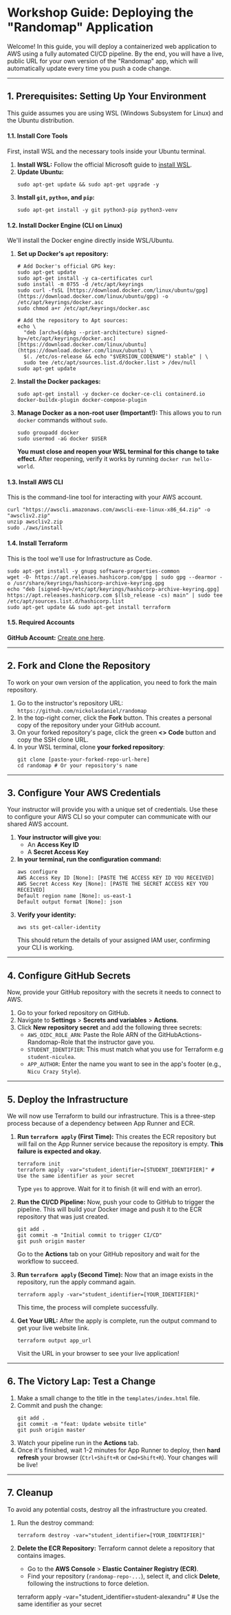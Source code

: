 # Workshop Guide: Deploying the "Randomap" Application

Welcome! In this guide, you will deploy a containerized web application to AWS using a fully automated CI/CD pipeline. By the end, you will have a live, public URL for your own version of the "Randomap" app, which will automatically update every time you push a code change.

---
## 1. Prerequisites: Setting Up Your Environment

This guide assumes you are using WSL (Windows Subsystem for Linux) and the Ubuntu distribution.

#### 1.1. Install Core Tools
First, install WSL and the necessary tools inside your Ubuntu terminal.
1.  **Install WSL:** Follow the official Microsoft guide to [install WSL](https://learn.microsoft.com/en-us/windows/wsl/install).
2.  **Update Ubuntu:**
    ```
    sudo apt-get update && sudo apt-get upgrade -y
    ```
3.  **Install `git`, `python`, and `pip`:**
    ```
    sudo apt-get install -y git python3-pip python3-venv
    ```

#### 1.2. Install Docker Engine (CLI on Linux)
We'll install the Docker engine directly inside WSL/Ubuntu.

1.  **Set up Docker's `apt` repository:**
    ```
    # Add Docker's official GPG key:
    sudo apt-get update
    sudo apt-get install -y ca-certificates curl
    sudo install -m 0755 -d /etc/apt/keyrings
    sudo curl -fsSL [https://download.docker.com/linux/ubuntu/gpg](https://download.docker.com/linux/ubuntu/gpg) -o /etc/apt/keyrings/docker.asc
    sudo chmod a+r /etc/apt/keyrings/docker.asc

    # Add the repository to Apt sources:
    echo \
      "deb [arch=$(dpkg --print-architecture) signed-by=/etc/apt/keyrings/docker.asc] [https://download.docker.com/linux/ubuntu](https://download.docker.com/linux/ubuntu) \
      $(. /etc/os-release && echo "$VERSION_CODENAME") stable" | \
      sudo tee /etc/apt/sources.list.d/docker.list > /dev/null
    sudo apt-get update
    ```
2.  **Install the Docker packages:**
    ```
    sudo apt-get install -y docker-ce docker-ce-cli containerd.io docker-buildx-plugin docker-compose-plugin
    ```
3.  **Manage Docker as a non-root user (Important!):** This allows you to run `docker` commands without `sudo`.
    ```
    sudo groupadd docker
    sudo usermod -aG docker $USER
    ```
    **You must close and reopen your WSL terminal for this change to take effect.** After reopening, verify it works by running `docker run hello-world`.

#### 1.3. Install AWS CLI
This is the command-line tool for interacting with your AWS account.

```
curl "https://awscli.amazonaws.com/awscli-exe-linux-x86_64.zip" -o "awscliv2.zip"
unzip awscliv2.zip
sudo ./aws/install
```
#### 1.4. Install Terraform
This is the tool we'll use for Infrastructure as Code.

```
sudo apt-get install -y gnupg software-properties-common
wget -O- https://apt.releases.hashicorp.com/gpg | sudo gpg --dearmor -o /usr/share/keyrings/hashicorp-archive-keyring.gpg
echo "deb [signed-by=/etc/apt/keyrings/hashicorp-archive-keyring.gpg] https://apt.releases.hashicorp.com $(lsb_release -cs) main" | sudo tee /etc/apt/sources.list.d/hashicorp.list
sudo apt-get update && sudo apt-get install terraform
```

#### 1.5. Required Accounts
**GitHub Account:** [Create one here](https://github.com/join).

---
## 2. Fork and Clone the Repository

To work on your own version of the application, you need to fork the main repository.

1.  Go to the instructor's repository URL: `https://github.com/nickolasdaniel/randomap`
2.  In the top-right corner, click the **Fork** button. This creates a personal copy of the repository under your GitHub account.
3.  On your forked repository's page, click the green **<> Code** button and copy the SSH clone URL.
4.  In your WSL terminal, clone **your forked repository**:
    ```
    git clone [paste-your-forked-repo-url-here]
    cd randomap # Or your repository's name
    ```

---
## 3. Configure Your AWS Credentials

Your instructor will provide you with a unique set of credentials. Use these to configure your AWS CLI so your computer can communicate with our shared AWS account.

1.  **Your instructor will give you:**
    * An **Access Key ID**
    * A **Secret Access Key**
2.  **In your terminal, run the configuration command:**
    ```
    aws configure
    AWS Access Key ID [None]: [PASTE THE ACCESS KEY ID YOU RECEIVED]
    AWS Secret Access Key [None]: [PASTE THE SECRET ACCESS KEY YOU RECEIVED]
    Default region name [None]: us-east-1
    Default output format [None]: json
    ```
3.  **Verify your identity:**
    ```
    aws sts get-caller-identity
    ```
    This should return the details of your assigned IAM user, confirming your CLI is working.

---

## 4. Configure GitHub Secrets

Now, provide your GitHub repository with the secrets it needs to connect to AWS.

1.  Go to your forked repository on GitHub.
2.  Navigate to **Settings** > **Secrets and variables** > **Actions**.
3.  Click **New repository secret** and add the following three secrets:
    * `AWS_OIDC_ROLE_ARN`: Paste the Role ARN of the GitHubActions-Randomap-Role that the instructor gave you.
    * `STUDENT_IDENTIFIER`: This must match what you use for Terraform e.g `student-niculea`.
    * `APP_AUTHOR`: Enter the name you want to see in the app's footer (e.g., `Nicu Crazy Style`).

---
## 5. Deploy the Infrastructure

We will now use Terraform to build our infrastructure. This is a three-step process because of a dependency between App Runner and ECR.

1.  **Run `terraform apply` (First Time):** This creates the ECR repository but will fail on the App Runner service because the repository is empty. **This failure is expected and okay.**
    ```
    terraform init
    terraform apply -var="student_identifier=[STUDENT_IDENTIFIER]" # Use the same identifier as your secret
    ```
    Type `yes` to approve. Wait for it to finish (it will end with an error).

2.  **Run the CI/CD Pipeline:** Now, push your code to GitHub to trigger the pipeline. This will build your Docker image and push it to the ECR repository that was just created.
    ```
    git add .
    git commit -m "Initial commit to trigger CI/CD"
    git push origin master
    ```
    Go to the **Actions** tab on your GitHub repository and wait for the workflow to succeed.

3.  **Run `terraform apply` (Second Time):** Now that an image exists in the repository, run the apply command again.
    ```
    terraform apply -var="student_identifier=[YOUR_IDENTIFIER]"
    ```
    This time, the process will complete successfully.

4.  **Get Your URL:** After the apply is complete, run the output command to get your live website link.
    ```
    terraform output app_url
    ```
    Visit the URL in your browser to see your live application!

---
## 6. The Victory Lap: Test a Change

1.  Make a small change to the title in the `templates/index.html` file.
2.  Commit and push the change:
    ```
    git add .
    git commit -m "feat: Update website title"
    git push origin master
    ```
3.  Watch your pipeline run in the **Actions** tab.
4.  Once it's finished, wait 1-2 minutes for App Runner to deploy, then **hard refresh** your browser (`Ctrl+Shift+R` or `Cmd+Shift+R`). Your changes will be live!

---
## 7. Cleanup

To avoid any potential costs, destroy all the infrastructure you created.

1.  Run the destroy command:
    ```
    terraform destroy -var="student_identifier=[YOUR_IDENTIFIER]"
    ```
2.  **Delete the ECR Repository:** Terraform cannot delete a repository that contains images.
    * Go to the **AWS Console** > **Elastic Container Registry (ECR)**.
    * Find your repository (`randomap-repo-...`), select it, and click **Delete**, following the instructions to force deletion.





    terraform apply -var="student_identifier=student-alexandru" # Use the same identifier as your secret
